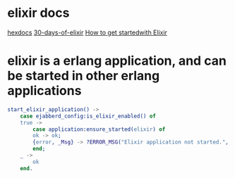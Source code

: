 # elixir docs
[hexdocs](https://hexdocs.pm/)
[30-days-of-elixir](https://github.com/seven1m/30-days-of-elixir)
[How to get startedwith Elixir](http://314.tt/blog/how-to-get-started-with-elixir-and-phoenix/)

# elixir is a erlang application, and can be started in other erlang applications

``` erlang
start_elixir_application() ->
    case ejabberd_config:is_elixir_enabled() of
	true ->
	    case application:ensure_started(elixir) of
		ok -> ok;
		{error, _Msg} -> ?ERROR_MSG("Elixir application not started.", [])
	    end;
	_ ->
	    ok
    end.
```
